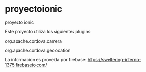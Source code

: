 # proyectoionic
proyecto ionic

Este proyecto utiliza los siguientes plugins:

<p>org.apache.cordova.camera</p>
<p>org.apache.cordova.geolocation</p>

La informacion es proveida por firebase:
https://sweltering-inferno-1375.firebaseio.com/
